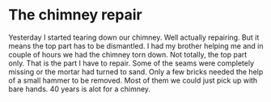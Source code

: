 # The chimney repair

Yesterday I started tearing down our chimney. Well actually repairing. But it means the top part has to be dismantled. I had my brother helping me and in couple of hours we had the chimney torn down. Not totally, the top part only. That is the part I have to repair. Some of the seams were completely missing or the mortar had turned to sand. Only a few bricks needed the help of a small hammer to be removed. Most of them we could just pick up with bare hands. 40 years is alot for a chimney.
